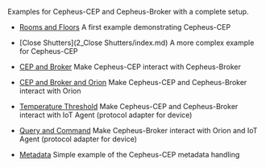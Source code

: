 Examples for Cepheus-CEP and Cepheus-Broker with a complete setup.

* [Rooms and Floors](1_RoomsAndFloors/index.md) A first example demonstrating Cepheus-CEP

* [Close Shutters](2_Close Shutters/index.md) A more complex example for Cepheus-CEP

* [CEP and Broker](3_CepAndBroker/index.md) Make Cepheus-CEP interact with Cepheus-Broker

* [CEP and Broker and Orion](4_CepAndBrokerAndOrion/index.md) Make Cepheus-CEP and Cepheus-Broker interact with Orion

* [Temperature Threshold](5_TemperatureThreshold/index.md) Make Cepheus-CEP and Cepheus-Broker interact with IoT Agent (protocol adapter for device)

* [Query and Command](6_QueryAndCommand/index.md) Make Cepheus-Broker interact with Orion and IoT Agent (protocol adapter for device)

* [Metadata](7_Metadata/index.md) Simple example of the Cepheus-CEP metadata handling
